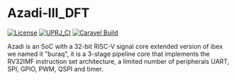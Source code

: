 # Azadi-III_DFT

[![License](https://img.shields.io/badge/License-Apache%202.0-blue.svg)](https://opensource.org/licenses/Apache-2.0) [![UPRJ_CI](https://github.com/efabless/caravel_project_example/actions/workflows/user_project_ci.yml/badge.svg)](https://github.com/efabless/caravel_project_example/actions/workflows/user_project_ci.yml) [![Caravel Build](https://github.com/efabless/caravel_project_example/actions/workflows/caravel_build.yml/badge.svg)](https://github.com/efabless/caravel_project_example/actions/workflows/caravel_build.yml)

Azadi is an SoC with a 32-bit RISC-V signal core extended version of ibex we named it "buraq", it is a 3-stage pipeline core that implements the RV32IMF instruction set architecture, a limited number of peripherals UART, SPI, GPIO, PWM, QSPI and timer. 
